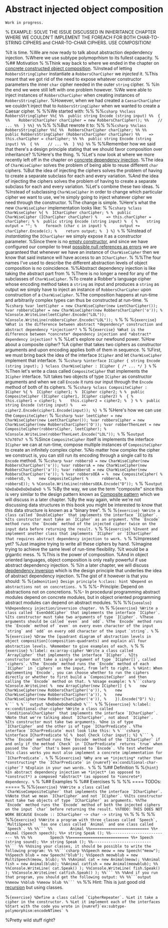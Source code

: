 # Abstract injected object composition

```{warning}
Work in progress.
```

% EXAMPLE: SOLVE THE ISSUE DISCUSSED IN INHERITANCE CHAPTER WHERE WE COULDN'T IMPLEMENT THE FOREACH FOR BOTH CHAR-TO-STRING CIPHERS and CHAR-TO-CHAR CIPHERS. USE COMPOSITION!

%It is time.
%We are now ready to talk about abstraction depdendency injection.
%Where we use subtype polymoprhism to its fullest capacity.
%
%## Motivation
%
%Think way back to where we ended in the chapter on [concrete constructed object composition](concrete-constructed-object-composition).
%Instead of letting `RobbersStringCipher` instantiate a `RobbersCharCipher` we *injected* it.
%This meant that we got rid of the need to expose whatever constructor parameters the inner `char` cipher needed in the outer `string` cipher.
%
%In the end we were still left with one problem however.
%We were able to inject instances of `RobbersCharCipher` when creating instances of `RobbersStringCipher`.
%However, when we had created a `CaesarCharCipher` we couldn't inject that to `RobbersStringCipher` when we wanted to create a Caesar cipher.
%
%%We started with:
%%
%%```csharp
%%class RobbersStringCipher
%%{
%%  public string Encode (string input)
%%  {
%%    RobbersCharCipher charCipher = new RobbersCharCipher();
%%    // ...
%%  }
%%}
%%```
%%
%%But rewrote it to:
%%
%%```csharp
%%class RobbersStringCipher
%%{
%%  RobbersCharCipher charCipher;
%%
%%  public RobbersStringCipher (RobbersCharCipher charCipher)
%%    => this.charCipher = charCipher;
%%
%%  public string Encode (string input)
%%  {
%%    // ...
%%  }
%%}
%%```
%
%%Remember how we said that there's a design principle stating that we should favor composition over inheritance?
%%Here's the thing.
%
%Let's now look at where we more recently left off in the chapter on [concrete dependency injection](concrete-dependency-injection).
%The idea of `CharWiseCipher` solves the problem of being able to reuse different `char` ciphers.
%But the idea of injecting the ciphers solves the problem of having to create a separate subclass for each and every variation.
%And the idea of injecting the ciphers solves the problem of having to create a separate subclass for each and every variation.
%Let's combine these two ideas.
%
%Instead of subclassing `CharWiseCipher` in order to change which particular cipher we want to use, we're simply going to inject whatever cipher we need through the constructor.
%The change is simple.
%Here's what the new `CharWiseCipher` implementation looks like:
%
%```csharp
%class CharWiseCipher
%{
%  ICharCipher charCipher;
%
%  public CharWiseCipher (ICharCipher charCipher)
%    => this.charCipher = charCipher;
%
%  public string Encode (string input)
%  {
%    string output = "";
%    foreach (char c in input)
%      output += charCipher.Encode(c);
%    return output;
%  }
%}
%```
%
%Instead of *instantiating* the `ICharCipher` we simply expose it as a constructor parameter.
%Since there is no [empty constructor](constructors), and since we have configured our compiler to treat [possible null references as errors](nothingness) we are guaranteed that whenever we have an instance of `CharWiseCipher` then we know that said instance will have access to an `ICharCipher`.
%
%%The four names I've used to describe the different abstraction levels of object composition is no coincidence.
%%Abstract dependency injection is like taking the abstract part from 
%
%There is no longer a need for any of the subclasses of `CharWiseCipher`.
%To create a Robber's language cipher whose encoding method takes a `string` as input and produces a `string` as output we simply have to inject an instance of `RobbersCharCipher` upon construction of a `CharWiseCipher`.
%The composition happens at run-time and arbitrarily complex types can thus be constructed at run-time.
%
%```csharp
%var leetCipher = new CharWiseCipher(new LeetCharCipher());
%var robbersCipher = new CharWiseCipher(new RobbersCharCipher('o'));
%
%Console.WriteLine(leetCipher.Encode("LOL"));
%Console.WriteLine(robbersCipher.Encode("LOL"));
%```
%
%
%```{exercise}
%What is the difference between abstract *dependency* construction and abstract dependency *injection*?
%```
%
%```{exercise}
%What is the difference between *concrete* dependency injection and *abstract* dependency injection?
%```
%
%Let's explore our newfound power.
%How about a composite cipher?
%A cipher that takes two ciphers as constructor arguments and upon encoding applies both of them in sequence.
%
%First, we must bring back the idea of the interface `ICipher` and let `CharWiseCipher` implement that interface.
%
%```csharp
%interface ICipher { string Encode (string input); }
%class CharWiseCipher : ICipher { /* ... */ }
%```
%
%Then let's write a class called `CompositeCipher` that implements the `ICipher` interface.
%It takes two objects of type `ICipher` as constructor arguments and when we call `Encode` it runs our input through the `Encode` method of both of its ciphers.
%
%```csharp
%class CompositeCipher : ICipher
%{
%  ICipher cipher1;
%  ICipher cipher2;
%
%  public CompositeCipher (ICipher cipher1, ICipher cipher2)
%  {
%    this.cipher1 = cipher1;
%    this.cipher2 = cipher2;
%  }
%
%  public string Encode (string input)
%    => cipher2.Encode(cipher1.Encode(input));
%}
%```
%
%Here's how we can use the `CompositeCipher`:
%
%```csharp
%var leetCipher = new CharWiseCipher(new LeetCharCipher());
%var robbersCipher = new CharWiseCipher(new RobbersCharCipher('O'));
%var robberThenLeet = new CompositeCipher(robbersCipher, leetCipher);
%
%Console.WriteLine(robberThenLeet.Encode("LOL"));
%```
%
%```output
%7o707o7
%```
%
%Since `CompositeCipher` itself is implements the interface `ICipher` we can at run-time, compose multiple instances of `CompositeCipher` to create an infinitely complex cipher.
%No matter how complex the cipher we construct is, you can still run its encoding through a single call to its `Encode` method.
%
%```csharp
%var robbersO = new CharWiseCipher(new RobbersCharCipher('o'));
%var robbersA = new CharWiseCipher(new RobbersCharCipher('a'));
%var robbersE = new CharWiseCipher(new RobbersCharCipher('e'));
%
%var robbersOEA =
%  new CompositeCipher(
%    robbersO,
%    new CompositeCipher(
%      robbersA,
%      robbersE));
%
%Console.WriteLine(robbersOEA.Encode("D"));
%```
%
%```output
%DeDaDeDoDeDaDeD
%```
%
%By the way, we use the term "composite" since this is very similar to the design pattern known as [Composite pattern](composite-pattern) which we will discuss in a later chapter.
%By the way again, while we're not discussing data structures in this book you might be interested to know that this data structure is known as a "binary tree".
%
%
%```{exercise}
%Write a class called `DoubleCipher` that implements the interface `ICipher`.
%Its constructor must take an `ICipher` as an argument.
%The `Encode` method runs the `Encode` method of the injected cipher twice on the input data before returning the result.
%```
%
%```{exercise}
%Invent and implement another class that implements `ICipher` or `ICharCipher` that requires abstract dependency injection to work.
%```
%
%Impressed yet?
%Just imagine trying to write all these ciphers by hand.
%Imagine trying to achieve the same level of run-time flexibility.
%It would be a gigantic mess.
%
%This is the power of composition.
%And in object oriented languages, object composition is only really powerful if use abstract dependency injection.
%
%In a later chapter, we will discuss [depdendency inversion](dependency-inversion-principle) which is the design principle that underlies the idea of abstract dependency injection.
%The gist of it however is that you should:
%
%```{admonition} Design principle
%:class: hint
%Depend on abstractions not on concretions.
%```
%
%%- Principle: Depend on abstractions not on concretions.
%%- In procedural programming abstract modules depend on concrete modules, but in object oriented programming abstract modules can depend on abstract modules.
%%
%%```{seealso}
%%Dependency injection/inversion chapter.
%%```
%
%```{exercise}
%Write a class called `EvenOddCipher` that implements the interface `ICipher`.
%Its constructor must take two arguments of type `ICipher`.
%These arguments should be called `even` and `odd`.
%The `Encode` method runs the `Encode` method of `even` on every even character of the input `string` and `odd` on every odd character of the input `string`.
%```
%
%```{exercise}
%Draw the [quadrant diagram of abstraction levels in object composition](composition-quadrants) and explain all four abstraction levels.
%Remember to give examples of each.
%```
%
%````{exercise}
%:label: ex:array-cipher
%Write a class called `ArrayCipher` that implements the interface `ICipher`.
%Its constructor must take a single argument of type `ICipher[]`, called `ciphers`.
%The `Encode` method runs the `Encode` method of each `ICipher` in `ciphers` on the input, from left to right.
%
%Hint: When implementing `Encode`, you can choose whether to run the ciphers directly or whether to first build a `CompositeCipher` and then calling the `Encode` method on that.
%
%Usage example:
%
%```csharp
%Console.WriteLine(
%  new ArrayCipher(new ICipher[] {
%    new CharWiseCipher(new RobbersCharCipher('o')),
%    new CharWiseCipher(new RobbersCharCipher('a')),
%    new CharWiseCipher(new RobbersCharCipher('e')),
%    }).Encode("D")
%);
%```
%
%```output
%DeDaDeDoDeDaDeD
%```
%````
%
%````{exercise}
%:label: ex:conditional-char-cipher
%Write a class called `ConditionalCharCipher` that implements the interface `ICharCipher`.
%Note that we're talking about `ICharCipher`, not about `ICipher`.
%Its constructor must take two arguments.
%One is of type `ICharCipher` and the other is of type `ICharPredicate`.
%The interface `ICharPredicate` must look like this:
%
%```csharp
%interface ICharPredicate
%{
%  bool Check (char input);
%}
%```
%
%The `Encode` method runs the `Encode` method of the `ICharCipher` if and only if the method `Check` in `ICharPredicate` returns `true` when passed the `char` that's been passed to `Encode`.
%To test whether this class works you must also implement a concrete implementation for `ICharPredicate`.
%````
%
%```{exercise}
%Why are we *injecting* rather than *constructing* the `ICharPredicate` in {numref}`ex:conditional-char-cipher`?
%Explain in your own words.
%```
%
%
%## Definition
%
%```{hint}
%In abstract dependency injection we *inject* (as opposed to *construct*) a composed *abstract* (as opposed to *concrete*) dependency.
%```
%
%## Examples
%
%## Exercises
%
%
%% ==== TODOs: =====
%
%%```{exercise}
%%Write a class called `CharWiseCompositeCipher` that implements the interface `ICharCipher`.
%%Note that we mean `ICharCipher` and not `ICipher`.
%%Its constructor must take two objects of type `ICharCipher` as arguments.
%%The `Encode` method runs the `Encode` method of both the injected ciphers on the input `char` before returning the result.
%%TODO: THIS DOES NOT WORK BECAUSE Encode :: ICharCipher ~> char -> string
%%```
%
%
%
%%
%%````{exercise}
%%Write a program with three classes called `Speech`, `MultiSpeech`   has one class called `Animal` and one class called `Speech`.
%%
%%```
%%        Animal
%%==========================
%%+ Animal (Speech speech);
%%+ string Speak ();
%%--------------------------
%%
%%
%%        Speech
%%==========================
%%+ Speech (string sound);
%%+ string Speak ();
%%--------------------------
%%```
%%
%%Using your classes, it should be possible to write the following program:
%%
%%```csharp
%%Speech meow = new Speech("meow");
%%Speech blub = new Speech("blub");
%%Speech meowblub = new MultiSpeech(meow, blub);
%%
%%Animal cat = new Animal(meow);
%%Animal fish = new Animal(blub);
%%Animal catfish = new Animal(meowblub);
%%
%%Console.WriteLine( cat.Speak() );
%%Console.WriteLine( fish.Speak() );
%%Console.WriteLine( catfish.Speak() );
%%```
%%
%%And if you run that program, you should get the following output:
%%
%%```output
%%meow
%%blub
%%meow blub
%%```
%%````
%% Hint: This is just good old [recursion](recursion) but using classes.


%```{exercise}
%Define a class called `CipherRepeater`.
%Let it take a cipher in the constructor.
%
%Let it implement each of the interfaces 
%Start with the code you wrote in {numref}`ex:subtype-polymorphism:encodeNTimes`
%```

%Pretty wild stuff right?
